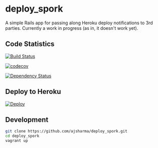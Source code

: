 # deploy_spork
A simple Rails app for passing along Heroku deploy notifications to 3rd parties. Currently a work in progress (as in, it doesn't work yet).

## Code Statistics

[![Build Status](https://travis-ci.org/ajsharma/deploy_spork.svg?branch=master)](https://travis-ci.org/ajsharma/deploy_spork)

[![codecov](https://codecov.io/gh/ajsharma/deploy_spork/branch/master/graph/badge.svg)](https://codecov.io/gh/ajsharma/deploy_spork)

[![Dependency Status](https://gemnasium.com/badges/github.com/ajsharma/deploy_spork.svg)](https://gemnasium.com/github.com/ajsharma/deploy_spork)

## Deploy to Heroku

[![Deploy](https://www.herokucdn.com/deploy/button.png)](https://heroku.com/deploy)

## Development

```bash
git clone https://github.com/ajsharma/deploy_spork.git
cd deploy_spork
vagrant up
```
